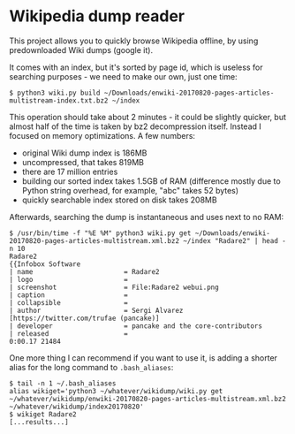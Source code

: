 # Wikipedia dump reader

This project allows you to quickly browse Wikipedia offline, by using
predownloaded Wiki dumps (google it).

It comes with an index, but it's sorted by page id, which is useless
for searching purposes - we need to make our own, just one time:

```
$ python3 wiki.py build ~/Downloads/enwiki-20170820-pages-articles-multistream-index.txt.bz2 ~/index
```
This operation should take about 2 minutes - it could be slightly quicker,
but almost half of the time is taken by bz2 decompression itself. Instead
I focused on memory optimizations. A few numbers:

- original Wiki dump index is 186MB
- uncompressed, that takes 819MB
- there are 17 million entries
- building our sorted index takes 1.5GB of RAM (difference mostly due to 
Python string overhead, for example, "abc" takes 52 bytes)
- quickly searchable index stored on disk takes 208MB

Afterwards, searching the dump is instantaneous and uses next to no RAM:
```
$ /usr/bin/time -f "%E %M" python3 wiki.py get ~/Downloads/enwiki-20170820-pages-articles-multistream.xml.bz2 ~/index "Radare2" | head -n 10
Radare2
{{Infobox Software
| name                       = Radare2
| logo                       = 
| screenshot                 = File:Radare2 webui.png
| caption                    = 
| collapsible                = 
| author                     = Sergi Alvarez [https://twitter.com/trufae (pancake)]
| developer                  = pancake and the core-contributors
| released                   = 
0:00.17 21484
```

One more thing I can recommend if you want to use it, is adding a shorter
alias for the long command to `.bash_aliases`:
```
$ tail -n 1 ~/.bash_aliases 
alias wikiget='python3 ~/whatever/wikidump/wiki.py get ~/whatever/wikidump/enwiki-20170820-pages-articles-multistream.xml.bz2 ~/whatever/wikidump/index20170820'
$ wikiget Radare2
[...results...]
```
